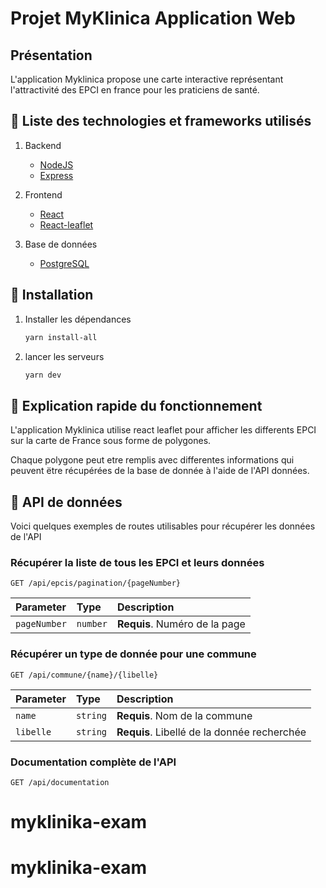 # Projet MyKlinica Application Web 

## Présentation

L'application Myklinica propose une carte interactive représentant l'attractivité des EPCI en france pour les praticiens de santé.

##  :wrench: Liste des technologies et frameworks utilisés

1. Backend
   - [NodeJS](https://nodejs.org/en)
   - [Express](https://expressjs.com/fr/)
  
2. Frontend
   - [React](https://reactjs.org/)
   - [React-leaflet](https://react-leaflet.js.org)
    

3. Base de données
   - [PostgreSQL](https://www.postgresql.org)

##  :rocket: Installation

1. Installer les dépendances

   ```sh
   yarn install-all
   ```

2. lancer les serveurs

   ```sh
   yarn dev
   ```

## :mag_right: Explication rapide du fonctionnement

L'application Myklinica utilise react leaflet pour afficher les differents EPCI sur la carte de France sous forme de polygones.

Chaque polygone peut etre remplis avec differentes informations qui peuvent ëtre récupérées de la base de donnée à l'aide de l'API données.

## :book: API de données

Voici quelques exemples de routes utilisables pour récupérer les données de l'API


### Récupérer la liste de tous les EPCI et leurs données
```http
GET /api/epcis/pagination/{pageNumber}
```

| Parameter    | Type     | Description                   |
| :----------- | :------- | :---------------------------- |
| `pageNumber` | `number` | **Requis**. Numéro de la page |

### Récupérer un type de donnée pour une commune
```http
GET /api/commune/{name}/{libelle}
```

| Parameter | Type     | Description                                 |
| :-------- | :------- | :------------------------------------------ |
| `name`    | `string` | **Requis**. Nom de la commune               |
| `libelle` | `string` | **Requis**. Libellé de la donnée recherchée |

### Documentation complète de l'API
```http
GET /api/documentation
```
# myklinika-exam
# myklinika-exam
